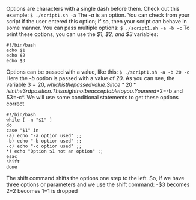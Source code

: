 Options are characters with a single dash before them.
Check out this example:
```$ ./script1.sh -a```
The *-a* is an option. You can check from your script if the user entered this option; if so,
then your script can behave in some manner.
You can pass multiple options:
```$ ./script1.sh -a -b -c```
To print these options, you can use the *$1, $2, and $3* variables:
```
#!/bin/bash
echo $1
echo $2
echo $3
```
Options can be passed with a value, like this:
```$ ./script1.sh -a -b 20 -c```
Here the *-b* option is passed with a value of *20*.
As you can see, the variable $3=20, which is the passed value. Since *20* is in the 3rd position.
This might not be acceptable to you. You need *$2=-b and $3=-c*.
We will use some conditional statements to get these options correct
```
#!/bin/bash
while [ -n "$1" ]
do
case "$1" in
-a) echo "-a option used" ;;
-b) echo "-b option used" ;;
-c) echo "-c option used" ;;
*) echo "Option $1 not an option" ;;
esac
shift
done
```
The shift command shifts the options one step to the left.
So, if we have three options or parameters and we use the shift command:
-$3 becomes $2
-$2 becomes $1
-$1 is dropped
